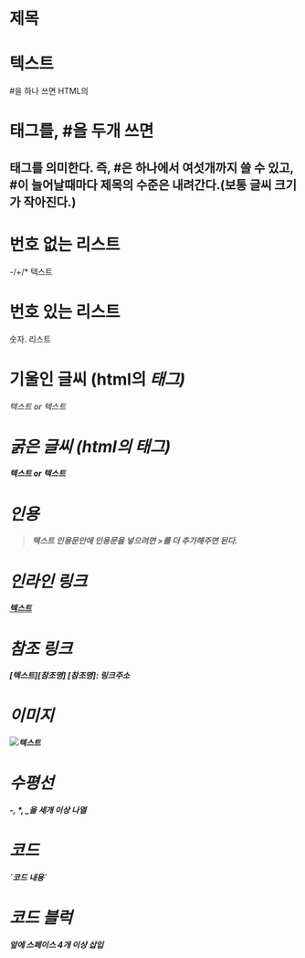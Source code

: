# 제목
# 텍스트
#을 하나 쓰면 HTML의 <h1> 태그를, #을 두개 쓰면 <h2>태그를 의미한다.
즉, #은 하나에서 여섯개까지 쓸 수 있고, #이 늘어날때마다 제목의 수준은 내려간다.(보통 글씨 크기가 작아진다.)
# 번호 없는 리스트
-/+/* 텍스트
# 번호 있는 리스트
숫자. 리스트
# 기울인 글씨 (html의 <em>태그)
*텍스트* or _텍스트_
# 굵은 글씨 (html의 <strong>태그)
**텍스트** or __텍스트__
# 인용
> 텍스트
인용문안에 인용문을 넣으려면 >를 더 추가해주면 된다.
# 인라인 링크
[텍스트](링크주소)
# 참조 링크
[텍스트][참조명]
[참조명]: 링크주소
# 이미지
![텍스트](이미지링크)
# 수평선
-, *, _을 세개 이상 나열
# 코드
\`코드 내용\`
# 코드 블럭
앞에 스페이스 4개 이상 삽입
